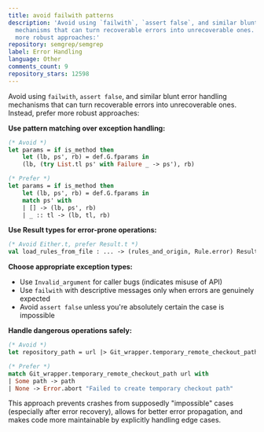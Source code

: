 ```yaml
---
title: avoid failwith patterns
description: 'Avoid using `failwith`, `assert false`, and similar blunt error handling
  mechanisms that can turn recoverable errors into unrecoverable ones. Instead, prefer
  more robust approaches:'
repository: semgrep/semgrep
label: Error Handling
language: Other
comments_count: 9
repository_stars: 12598
---
```


Avoid using `failwith`, `assert false`, and similar blunt error handling mechanisms that can turn recoverable errors into unrecoverable ones. Instead, prefer more robust approaches:

**Use pattern matching over exception handling:**
```ocaml
(* Avoid *)
let params = if is_method then
    let (lb, ps', rb) = def.G.fparams in
    (lb, (try List.tl ps' with Failure _ -> ps'), rb)

(* Prefer *)
let params = if is_method then
    let (lb, ps', rb) = def.G.fparams in
    match ps' with
    | [] -> (lb, ps', rb)
    | _ :: tl -> (lb, tl, rb)
```

**Use Result types for error-prone operations:**
```ocaml
(* Avoid Either.t, prefer Result.t *)
val load_rules_from_file : ... -> (rules_and_origin, Rule.error) Result.t
```

**Choose appropriate exception types:**
- Use `Invalid_argument` for caller bugs (indicates misuse of API)
- Use `failwith` with descriptive messages only when errors are genuinely expected
- Avoid `assert false` unless you're absolutely certain the case is impossible

**Handle dangerous operations safely:**
```ocaml
(* Avoid *)
let repository_path = url |> Git_wrapper.temporary_remote_checkout_path |> Option.get

(* Prefer *)
match Git_wrapper.temporary_remote_checkout_path url with
| Some path -> path
| None -> Error.abort "Failed to create temporary checkout path"
```

This approach prevents crashes from supposedly "impossible" cases (especially after error recovery), allows for better error propagation, and makes code more maintainable by explicitly handling edge cases.